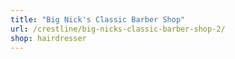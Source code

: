 ```yaml
---
title: "Big Nick's Classic Barber Shop"
url: /crestline/big-nicks-classic-barber-shop-2/
shop: hairdresser
---
```

